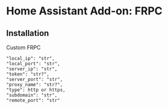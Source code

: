 # Home Assistant Add-on: FRPC

## Installation

Custom FRPC

    "local_ip": "str",
    "local_port": "str",
    "server_ip": "str",
    "token": "str?",
    "server_port": "str",
    "proxy_name": "str?",
    "type": http or https,
    "subdomain": "str",
    "remote_port": "str"